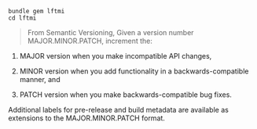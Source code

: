 
```
bundle gem lftmi
cd lftmi
```

> From Semantic Versioning, Given a version number MAJOR.MINOR.PATCH, increment the:

  1. MAJOR version when you make incompatible API changes,

  2. MINOR version when you add functionality in a backwards-compatible manner, and

  3. PATCH version when you make backwards-compatible bug fixes.

  Additional labels for pre-release and build metadata are available as extensions to the MAJOR.MINOR.PATCH format.